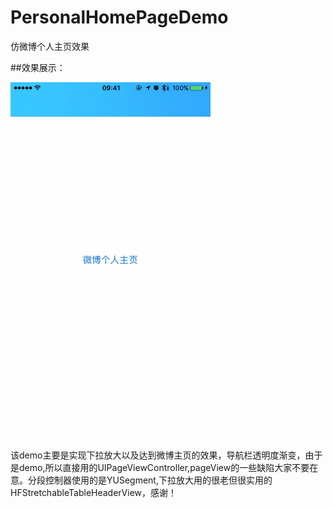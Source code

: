 # PersonalHomePageDemo
仿微博个人主页效果

##效果展示：

![image](https://github.com/hkjin/PersonalHomePageDemo/blob/master/PersonalHomePageDemo/Source/Untitled.gif?raw=true)

该demo主要是实现下拉放大以及达到微博主页的效果，导航栏透明度渐变，由于是demo,所以直接用的UIPageViewController,pageView的一些缺陷大家不要在意。分段控制器使用的是YUSegment,下拉放大用的很老但很实用的HFStretchableTableHeaderView，感谢！
